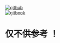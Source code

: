   
[![github](https://img.shields.io/badge/Github-%20-%20?style=social&logo=github)](https://github.com/nuxseme/domain-driven-design-in-php)  
[![gitbook](https://uploads-ssl.webflow.com/5c349f90a3cd4515d0564552/5ca4a75b42e38558959fdbb8_favicon.ico)](https://nuxse.gitbook.io/domain-driven-design-in-php/)
 
# 仅不供参考 ！



